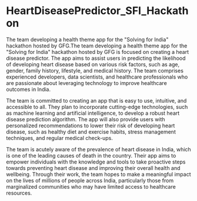 # HeartDiseasePredictor_SFI_Hackathon
The team developing a health theme app for the "Solving for India" hackathon hosted by GFG.The team developing a health theme app for the "Solving for India" hackathon hosted by GFG is focused on creating a heart disease predictor. The app aims to assist users in predicting the likelihood of developing heart disease based on various risk factors, such as age, gender, family history, lifestyle, and medical history. The team comprises experienced developers, data scientists, and healthcare professionals who are passionate about leveraging technology to improve healthcare outcomes in India.

The team is committed to creating an app that is easy to use, intuitive, and accessible to all. They plan to incorporate cutting-edge technologies, such as machine learning and artificial intelligence, to develop a robust heart disease prediction algorithm. The app will also provide users with personalized recommendations to lower their risk of developing heart disease, such as healthy diet and exercise habits, stress management techniques, and regular medical check-ups.

The team is acutely aware of the prevalence of heart disease in India, which is one of the leading causes of death in the country. Their app aims to empower individuals with the knowledge and tools to take proactive steps towards preventing heart disease and improving their overall health and wellbeing. Through their work, the team hopes to make a meaningful impact on the lives of millions of people across India, particularly those from marginalized communities who may have limited access to healthcare resources. 
